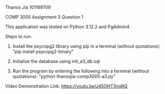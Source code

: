 Thanos Jia
101189709

COMP 3005 Assignment 3
Question 1

This application was tested on Python 3.12.2 and PgAdmin4.

Steps to run:
1.  Install the psycopg2 library using pip in a terminal (without quotations):
    "pip install psycopg2-binary"

2.  Initialize the database using init_a3_db.sql

3.  Run the program by entering the following into a terminal (without quotations):
    "python thanosjia-comp3005-a3.py"

Video Demonstration Link: https://youtu.be/J45OHT3nqRQ